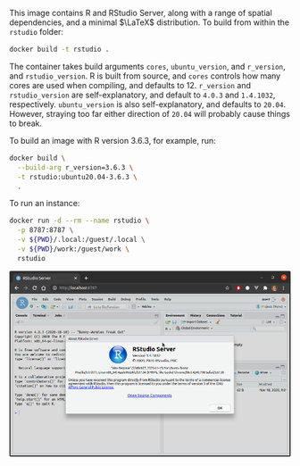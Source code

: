 This image contains R and RStudio Server, along with a range of spatial dependencies, and a minimal $\LaTeX$ distribution.  To build from within the `rstudio` folder:

```bash
docker build -t rstudio .
```

The container takes build arguments `cores`, `ubuntu_version`, and `r_version`, and `rstudio_version`.  R is built from source, and `cores` controls how many cores are used when compiling, and defaults to 12.  `r_version` and `rstudio_version` are self-explanatory, and default to `4.0.3` and `1.4.1032`, respectively.  `ubuntu_version` is also self-explanatory, and defaults to `20.04`.  However, straying too far either direction of `20.04` will probably cause things to break.  

To build an image with R version 3.6.3, for example, run:

```bash
docker build \
  --build-arg r_version=3.6.3 \
  -t rstudio:ubuntu20.04-3.6.3 \
  .
```

To run an instance:

```bash
docker run -d --rm --name rstudio \
  -p 8787:8787 \
  -v ${PWD}/.local:/guest/.local \
  -v ${PWD}/work:/guest/work \
  rstudio
```

![](img/ex.png)